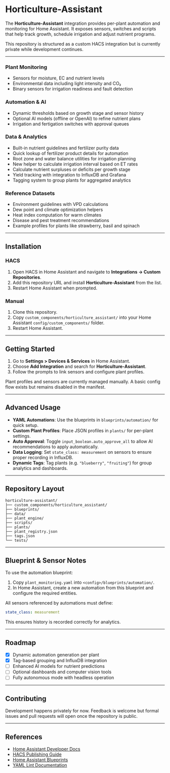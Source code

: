 # Horticulture-Assistant

The **Horticulture-Assistant** integration provides per-plant automation and monitoring for Home Assistant. It exposes sensors, switches and scripts that help track growth, schedule irrigation and adjust nutrient programs.

This repository is structured as a custom HACS integration but is currently private while development continues.

---

### Plant Monitoring
- Sensors for moisture, EC and nutrient levels
- Environmental data including light intensity and CO₂
- Binary sensors for irrigation readiness and fault detection

### Automation & AI
- Dynamic thresholds based on growth stage and sensor history
- Optional AI models (offline or OpenAI) to refine nutrient plans
- Irrigation and fertigation switches with approval queues

### Data & Analytics
- Built-in nutrient guidelines and fertilizer purity data
- Quick lookup of fertilizer product details for automation
- Root zone and water balance utilities for irrigation planning
- New helper to calculate irrigation interval based on ET rates
- Calculate nutrient surpluses or deficits per growth stage
- Yield tracking with integration to InfluxDB and Grafana
- Tagging system to group plants for aggregated analytics

### Reference Datasets
- Environment guidelines with VPD calculations
- Dew point and climate optimization helpers
- Heat index computation for warm climates
- Disease and pest treatment recommendations
- Example profiles for plants like strawberry, basil and spinach

---

## Installation

### HACS
1. Open HACS in Home Assistant and navigate to **Integrations → Custom Repositories**.
2. Add this repository URL and install **Horticulture-Assistant** from the list.
3. Restart Home Assistant when prompted.

### Manual
1. Clone this repository.
2. Copy `custom_components/horticulture_assistant/` into your Home Assistant `config/custom_components/` folder.
3. Restart Home Assistant.

---

## Getting Started

1. Go to **Settings > Devices & Services** in Home Assistant.
2. Choose **Add Integration** and search for **Horticulture-Assistant**.
3. Follow the prompts to link sensors and configure plant profiles.

Plant profiles and sensors are currently managed manually. A basic config flow exists but remains disabled in the manifest.

---

## Advanced Usage

- **YAML Automations**: Use the blueprints in `blueprints/automation/` for quick setup.
- **Custom Plant Profiles**: Place JSON profiles in `plants/` for per-plant settings.
- **Auto Approval**: Toggle `input_boolean.auto_approve_all` to allow AI recommendations to apply automatically.
- **Data Logging**: Set `state_class: measurement` on sensors to ensure proper recording in InfluxDB.
- **Dynamic Tags**: Tag plants (e.g. `"blueberry"`, `"fruiting"`) for group analytics and dashboards.

---

## Repository Layout

```text
horticulture-assistant/
├── custom_components/horticulture_assistant/
├── blueprints/
├── data/
├── plant_engine/
├── scripts/
├── plants/
├── plant_registry.json
├── tags.json
└── tests/
```

---

## Blueprint & Sensor Notes

To use the automation blueprint:
1. Copy `plant_monitoring.yaml` into `<config>/blueprints/automation/`.
2. In Home Assistant, create a new automation from this blueprint and configure the required entities.

All sensors referenced by automations must define:

```yaml
state_class: measurement
```

This ensures history is recorded correctly for analytics.

---

## Roadmap

- [x] Dynamic automation generation per plant
- [x] Tag-based grouping and InfluxDB integration
- [ ] Enhanced AI models for nutrient predictions
- [ ] Optional dashboards and computer vision tools
- [ ] Fully autonomous mode with headless operation

---

## Contributing

Development happens privately for now. Feedback is welcome but formal issues and pull requests will open once the repository is public.

---

## References

- [Home Assistant Developer Docs](https://developers.home-assistant.io/)
- [HACS Publishing Guide](https://hacs.xyz/docs/publish/start)
- [Home Assistant Blueprints](https://www.home-assistant.io/docs/automation/using-blueprints/)
- [YAML Lint Documentation](https://yamllint.readthedocs.io/)

